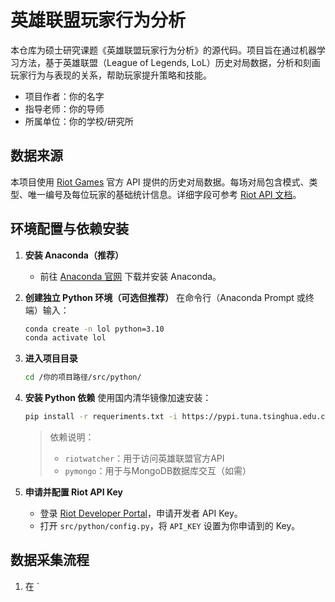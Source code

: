 # 英雄联盟玩家行为分析

本仓库为硕士研究课题《英雄联盟玩家行为分析》的源代码。项目旨在通过机器学习方法，基于英雄联盟（League of Legends, LoL）历史对局数据，分析和刻画玩家行为与表现的关系，帮助玩家提升策略和技能。

* 项目作者：你的名字
* 指导老师：你的导师
* 所属单位：你的学校/研究所

## 数据来源

本项目使用 [Riot Games](http://www.riotgames.com/) 官方 API 提供的历史对局数据。每场对局包含模式、类型、唯一编号及每位玩家的基础统计信息。详细字段可参考 [Riot API 文档](https://developer.riotgames.com/api/methods#!/1064)。

## 环境配置与依赖安装

1. **安装 Anaconda（推荐）**
   - 前往 [Anaconda 官网](https://www.anaconda.com/products/distribution) 下载并安装 Anaconda。

2. **创建独立 Python 环境（可选但推荐）**
   在命令行（Anaconda Prompt 或终端）输入：
   ```bash
   conda create -n lol python=3.10
   conda activate lol
   ```

3. **进入项目目录**
   ```bash
   cd /你的项目路径/src/python/
   ```

4. **安装 Python 依赖**
   使用国内清华镜像加速安装：
   ```bash
   pip install -r requeriments.txt -i https://pypi.tuna.tsinghua.edu.cn/simple
   ```
   > 依赖说明：
   > - `riotwatcher`：用于访问英雄联盟官方API
   > - `pymongo`：用于与MongoDB数据库交互（如需）

5. **申请并配置 Riot API Key**
   - 登录 [Riot Developer Portal](https://developer.riotgames.com/)，申请开发者 API Key。
   - 打开 `src/python/config.py`，将 `API_KEY` 设置为你申请到的 Key。

## 数据采集流程

1. 在 `
